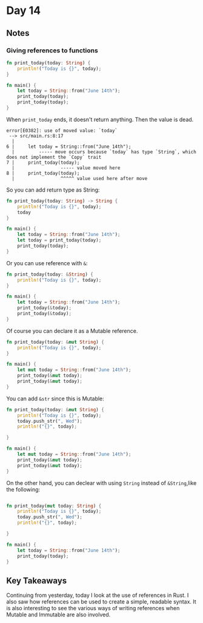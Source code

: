 # Day 14

## Notes

### Giving references to functions

```rust
fn print_today(today: String) {
    println!("Today is {}", today);
}

fn main() {
    let today = String::from("June 14th");
    print_today(today);
    print_today(today);
}
```

When `print_today` ends, it doesn't return anything. Then the value is dead.

```text
error[E0382]: use of moved value: `today`
 --> src/main.rs:8:17
  |
6 |     let today = String::from("June 14th");
  |         ----- move occurs because `today` has type `String`, which does not implement the `Copy` trait
7 |     print_today(today);
  |                 ----- value moved here
8 |     print_today(today);
  |                 ^^^^^ value used here after move
```

So you can add return type as String:

```rust
fn print_today(today: String) -> String {
    println!("Today is {}", today);
    today
}

fn main() {
    let today = String::from("June 14th");
    let today = print_today(today);
    print_today(today);
}
```

Or you can use reference with `&`:

```rust
fn print_today(today: &String) {
    println!("Today is {}", today);
}

fn main() {
    let today = String::from("June 14th");
    print_today(&today);
    print_today(&today);
}
```

Of course you can declare it as a Mutable reference.

```rust
fn print_today(today: &mut String) {
    println!("Today is {}", today);
}

fn main() {
    let mut today = String::from("June 14th");
    print_today(&mut today);
    print_today(&mut today);
}
```

You can add `&str` since this is Mutable:

```rust
fn print_today(today: &mut String) {
    println!("Today is {}", today);
    today.push_str(", Wed");
    println!("{}", today);

}

fn main() {
    let mut today = String::from("June 14th");
    print_today(&mut today);
    print_today(&mut today);
}
```

On the other hand, you can declear with using `String` instead of `&String`,like the following:

```
```

```rust
fn print_today(mut today: String) {
    println!("Today is {}", today);
    today.push_str(", Wed");
    println!("{}", today);

}

fn main() {
    let today = String::from("June 14th");
    print_today(today);
}
```

## Key Takeaways

Continuing from yesterday, today I look at the use of references in Rust. I also saw how references can be used to create a simple, readable syntax. It is also interesting to see the various ways of writing references when Mutable and Immutable are also involved.
